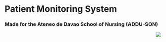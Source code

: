 # Patient Monitoring System

### Made for the Ateneo de Davao School of Nursing (ADDU-SON)
<p align="right"> <img src="https://user-images.githubusercontent.com/103469969/209050078-d8483086-c632-48ec-a8b6-ccaf9ef361bb.png"> </p>
